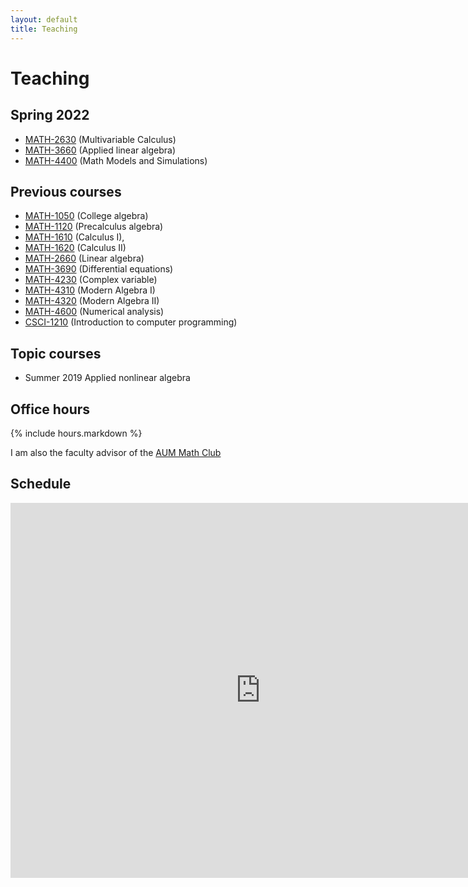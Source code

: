 ```yaml
---
layout: default
title: Teaching
---
```


# Teaching

## Spring 2022

- [MATH-2630](calc3/)     (Multivariable Calculus)
- [MATH-3660](applinalg/) (Applied linear algebra)
- [MATH-4400](modsim/)    (Math Models and Simulations)

## Previous courses

- [MATH-1050](math-1050/) (College algebra)
- [MATH-1120](math-1120/) (Precalculus algebra)
- [MATH-1610](calc1/)     (Calculus I),
- [MATH-1620](calc2/)     (Calculus II)
- [MATH-2660](linalg/)    (Linear algebra)
- [MATH-3690](ode/)       (Differential equations)
- [MATH-4230](complex/)   (Complex variable)
- [MATH-4310](alg1/)      (Modern Algebra I)
- [MATH-4320](alg2/)      (Modern Algebra II)
- [MATH-4600](num/)       (Numerical analysis)
- [CSCI-1210](matlab/)    (Introduction to computer programming)

## Topic courses

- Summer 2019 Applied nonlinear algebra

## Office hours

{% include hours.markdown %}

I am also the faculty advisor of the [AUM Math Club](mathclub/)

Schedule
--------

<iframe src="https://calendar.google.com/calendar/embed?showTitle=0&amp;showNav=0&amp;showPrint=0&amp;showCalendars=0&amp;mode=WEEK&amp;height=600&amp;wkst=1&amp;bgcolor=%23FFFFFF&amp;src=k7cas66vp4vba2cruqhh4cila8%40group.calendar.google.com&amp;color=%235F6B02&amp;ctz=America%2FChicago" style="border-width:0" width="800" height="600" frameborder="0" scrolling="no"></iframe>
